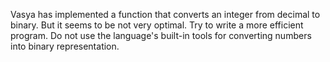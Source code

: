 Vasya has implemented a function that converts an integer from decimal to binary. But it seems to be not very optimal.
Try to write a more efficient program.
Do not use the language's built-in tools for converting numbers into binary representation.
